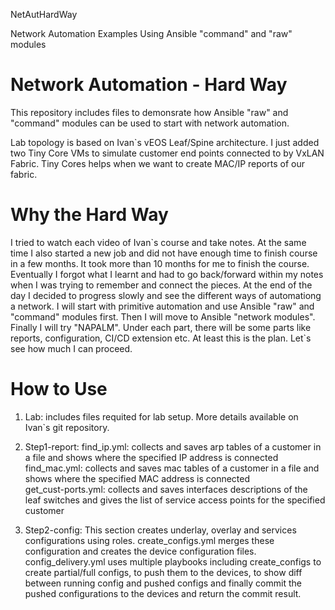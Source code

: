 NetAutHardWay

Network Automation Examples Using Ansible "command" and "raw" modules

# Network Automation - Hard Way
This repository includes files to demonsrate how Ansible "raw" and "command" modules can be used to start with network automation.

Lab topology is based on Ivan\`s vEOS Leaf/Spine architecture. 
I just added two Tiny Core VMs to simulate customer end points connected to by VxLAN Fabric.
Tiny Cores helps when we want to create MAC/IP reports of our fabric.

# Why the Hard Way
I tried to watch each video of Ivan\`s course and take notes. At the same time I also started a new job and did not have enough time
to finish course in a few months. It took more than 10 months for me to finish the course. Eventually I forgot what I learnt and had to 
go back/forward within my notes when I was trying to remember and connect the pieces.
At the end of the day I decided to progress slowly and see the different ways of automationg a network.
I will start with primitive automation and use Ansible "raw" and "command" modules first.
Then I will move to Ansible "network modules".
Finally I will try "NAPALM".
Under each part, there will be some parts like reports, configuration, CI/CD extension etc.
At least this is the plan. Let\`s see how much I can proceed.

# How to Use
1. Lab: 
includes files requited for lab setup. More details available on Ivan\`s git repository.

2. Step1-report:
find_ip.yml: collects and saves arp tables of a customer in a file and shows where the specified IP address is connected   
find_mac.yml: collects and saves mac tables of a customer in a file and shows where the specified MAC address is connected    
get_cust-ports.yml: collects and saves interfaces descriptions of the leaf switches and gives the list of service access points for the specified customer    

3. Step2-config:
This section creates underlay, overlay and services configurations using roles.
create_configs.yml merges these configuration and creates the device configuration files.
config_delivery.yml uses multiple playbooks including create_configs to create partial/full configs, to push them to the devices, to show diff between running config and pushed configs and finally commit the pushed configurations to the devices and return the commit result.


